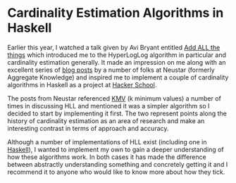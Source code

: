 Cardinality Estimation Algorithms in Haskell
======
Earlier this year, I watched a talk given by Avi Bryant entitled [Add ALL the things](http://www.infoq.com/presentations/abstract-algebra-analytics)
which introduced me to the HyperLogLog algorithm in particular and cardinality estimation generally. It made an
impression on me along with an excellent series of [blog posts](http://research.neustar.biz/tag/hll/) by a number
of folks at Neustar (formerly Aggregate Knowledge) and inspired me to implement a couple of cardinality algorithms in
Haskell as a project at [Hacker School](http://hackerschool.com).

The posts from Neustar referenced [KMV](http://research.neustar.biz/2012/07/09/sketch-of-the-day-k-minimum-values/)
(k minimum values) a number of times in discussing HLL and mentioned it was a simpler algorithm so I decided to start
by implementing it first. The two represent points along the history of cardinality estimation as an area of research
and make an interesting contrast in terms of approach and accuracy.

Although a number of implementations of HLL exist (including one in [Haskell](https://hackage.haskell.org/package/hyperloglog)),
I wanted to implement my own to gain a deeper understanding of how these algorithms work. In both cases it has made the
difference between abstractly understanding something and concretely getting it and I recommend it to anyone who would
like to know more about how they tick.
